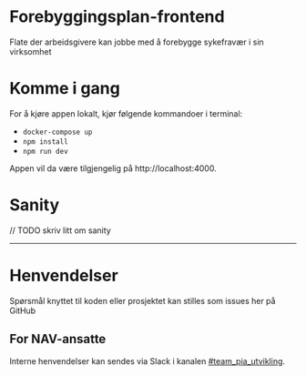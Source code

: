 # Forebyggingsplan-frontend

Flate der arbeidsgivere kan jobbe med å forebygge sykefravær i sin virksomhet

# Komme i gang

For å kjøre appen lokalt, kjør følgende kommandoer i terminal:

-   `docker-compose up`
-   `npm install`
-   `npm run dev`

Appen vil da være tilgjengelig på http://localhost:4000.

# Sanity

// TODO skriv litt om sanity

---

# Henvendelser

Spørsmål knyttet til koden eller prosjektet kan stilles som issues her på GitHub

## For NAV-ansatte

Interne henvendelser kan sendes via Slack i kanalen [#team_pia_utvikling](https://nav-it.slack.com/archives/C02T6RG9AE4).
